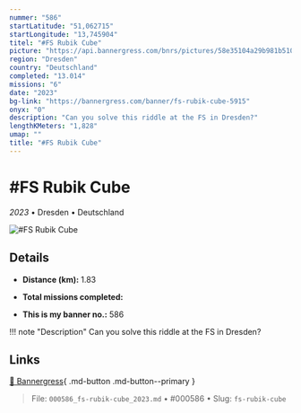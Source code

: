 ```yaml
---
nummer: "586"
startLatitude: "51,062715"
startLongitude: "13,745904"
titel: "#FS Rubik Cube"
picture: "https://api.bannergress.com/bnrs/pictures/58e35104a29b981b51012f9c4d015604"
region: "Dresden"
country: "Deutschland"
completed: "13.014"
missions: "6"
date: "2023"
bg-link: "https://bannergress.com/banner/fs-rubik-cube-5915"
onyx: "0"
description: "Can you solve this riddle at the FS in Dresden?"
lengthKMeters: "1,828"
umap: ""
title: "#FS Rubik Cube"
---
```

# #FS Rubik Cube

*2023* • Dresden • Deutschland

![#FS Rubik Cube](https://api.bannergress.com/bnrs/pictures/58e35104a29b981b51012f9c4d015604)

## Details
- **Distance (km):** 1.83

- **Total missions completed:** 
- **This is my banner no.:** 586


!!! note "Description"
    Can you solve this riddle at the FS in Dresden?



## Links
[🔗 Bannergress](https://bannergress.com/banner/fs-rubik-cube-5915){ .md-button .md-button--primary }



> File: `000586_fs-rubik-cube_2023.md` • #000586 • Slug: `fs-rubik-cube`
